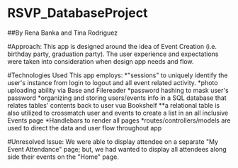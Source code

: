 # RSVP_DatabaseProject
##By Rena Banka and Tina Rodriguez

#Approach:  This app is designed around the idea of Event Creation (i.e. birthday party, graduation party).
The user experience and expectations were taken into consideration when design app needs and flow.

#Technologies Used
This app employs:
   *"sessions" to uniquely identify the user's instance from login to logout and all event
related activity.
   *photo uploading ability via Base and Filereader
   *password hashing to mask user's password
   *organizing and storing users/events info in a SQL database that relates tables' contents back to user vua Bookshelf
       **a relational table is also utilized to crossmatch user and events to create a list in an all inclusive Events page
   *Handlebars to render all pages
   *routes/controllers/models are used to direct the data and user flow throughout app

#Unresolved Issue:
We were able to display attendee on a separate "My Event Attendance" page; but, we had wanted to display
all attendees along side their events on the "Home" page.